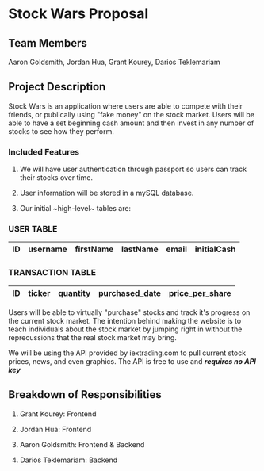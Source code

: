 # Stock Wars Proposal

## Team Members

Aaron Goldsmith, Jordan Hua, Grant Kourey, Darios Teklemariam

## Project Description

Stock Wars is an application where users are able to compete with their friends, or publically using "fake money" on the stock market. Users will be able to have a set beginning cash amount and then invest in any number of stocks to see how they perform.

### Included Features

1) We will have user authentication through passport so users can track their stocks over time.

2) User information will be stored in a mySQL database. 

3) Our initial ~high-level~ tables are:
### **USER TABLE**

| ID             | username | firstName | lastName | email | initialCash |
|----------------|----------|-----------|----------|-------|-------------|

### **TRANSACTION TABLE**

| ID 	| ticker 	| quantity 	| purchased_date 	| price_per_share 	|
|----	|--------	|----------	|----------------	|-----------------	|


Users will be able to virtually "purchase" stocks and track it's progress on the current stock market. The intention behind making the website is to teach individuals about the stock market by jumping right in without the reprecussions that the real stock market may bring. 

We will be using the API provided by iextrading.com to pull current stock prices, news, and even graphics. The API is free to use and _**requires no API key**_

## Breakdown of Responsibilities

1) Grant Kourey: Frontend

2) Jordan Hua: Frontend

3) Aaron Goldsmith: Frontend & Backend

4) Darios Teklemariam: Backend








